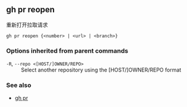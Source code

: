 

## gh pr reopen

重新打开拉取请求

```
gh pr reopen {<number> | <url> | <branch>}
```

### Options inherited from parent commands

<dl class="flags">
	<dt><code>-R</code>, <code>--repo &lt;[HOST/]OWNER/REPO&gt;</code></dt>
	<dd>Select another repository using the [HOST/]OWNER/REPO format</dd>
</dl>

### See also

-   [gh pr](./gh_pr.zh.md)
